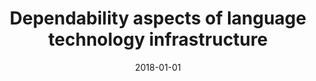 ---
# Documentation: https://wowchemy.com/docs/managing-content/

title: Dependability aspects of language technology infrastructure
subtitle: ''
summary: ''
authors:
- Tomasz Walkowiak
- Marcin Pol
tags: []
categories: []
date: '2018-01-01'
lastmod: 2022-10-07T05:06:21Z
featured: false
draft: false

# Featured image
# To use, add an image named `featured.jpg/png` to your page's folder.
# Focal points: Smart, Center, TopLeft, Top, TopRight, Left, Right, BottomLeft, Bottom, BottomRight.
image:
  caption: ''
  focal_point: ''
  preview_only: false

# Projects (optional).
#   Associate this post with one or more of your projects.
#   Simply enter your project's folder or file name without extension.
#   E.g. `projects = ["internal-project"]` references `content/project/deep-learning/index.md`.
#   Otherwise, set `projects = []`.
projects: []
publishDate: '2022-10-07T05:06:20.126718Z'
publication_types:
- '2'
abstract: ''
publication: '*Journal of Polish Safety and Reliability Association, Summer Safety
  and Reliability Seminars*'
url_pdf: http://jpsra.am.gdynia.pl/wp-content/uploads/2018/09/JPSRA2018-VOL9-NO3-paper12.pdf
---